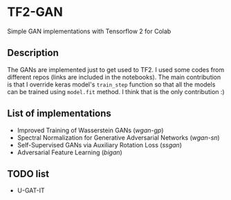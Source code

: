 # TF2-GAN
Simple GAN implementations with Tensorflow 2 for Colab

## Description
The GANs are implemented just to get used to TF2. I used some codes from different repos (links are included in the notebooks). The main contribution is that I override keras model's `train_step`  function so that all the models can be trained using `model.fit` method. I think that is the only contribution :)

## List of implementations

* Improved Training of Wasserstein GANs (*wgan-gp*)
* Spectral Normalization for Generative Adversarial Networks (*wgan-sn*)
* Self-Supervised GANs via Auxiliary Rotation Loss (*ssgan*)
* Adversarial Feature Learning (*bigan*)

## TODO list
* U-GAT-IT
